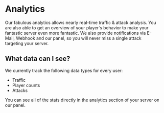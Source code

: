 # Analytics

Our fabulous analytics allows nearly real-time traffic & attack analysis.
You are also able to get an overview of your player's behavior to make your fantastic server even more fantastic.
We also provide notifications via E-Mail, Webhook and our panel, so you will never miss a single attack targeting your server.

## What data can I see?
We currently track the following data types for every user:
- Traffic
- Player counts
- Attacks

You can see all of the stats directly in the analytics section of your server on our panel.
